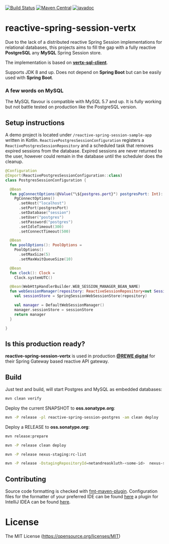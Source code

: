 [![Build Status](https://app.travis-ci.com/AndreasKl/reactive-spring-session-vertx.svg?branch=master)](https://app.travis-ci.com/AndreasKl/reactive-spring-session-vertx)
[![Maven Central](https://img.shields.io/maven-central/v/net.andreaskluth/reactive-spring-session-postgres.svg?label=Maven%20Central)](https://search.maven.org/search?q=g:%22net.andreaskluth%22%20AND%20a:%22reactive-spring-session-postgres%22)
[![javadoc](https://javadoc.io/badge2/net.andreaskluth/reactive-spring-session-core/javadoc.svg)](https://javadoc.io/doc/net.andreaskluth/reactive-spring-session-core) 
# reactive-spring-session-vertx

Due to the lack of a distributed reactive Spring Session implementations for relational databases,
this projects aims to fill the gap with a fully reactive **PostgreSQL** any **MySQL** Spring Session store.

The implementation is based on **[vertx-sql-client](https://github.com/eclipse-vertx/vertx-sql-client)**.

Supports JDK 8 and up. Does not depend on **Spring Boot** but can be easily used with **Spring Boot**.

### A few words on MySQL
The MySQL flavour is compatible with MySQL 5.7 and up. It is fully working but not battle tested on production like the PostgreSQL version.

## Setup instructions
A demo project is located under `/reactive-spring-session-sample-app` written in Kotlin.
`ReactivePostgresSessionConfiguration` registers a `ReactivePostgresSessionRepository` 
and a scheduled task that removes expired sessions from the database. Expired sessions
are never returned to the user, however could remain in the database until the scheduler
does the cleanup.

```kotlin
@Configuration
@Import(ReactivePostgresSessionConfiguration::class)
class PostgresSessionConfiguration {

  @Bean
  fun pgConnectOptions(@Value("\${postgres.port}") postgresPort: Int): PgConnectOptions =
    PgConnectOptions()
      .setHost("localhost")
      .setPort(postgresPort)
      .setDatabase("session")
      .setUser("postgres")
      .setPassword("postgres")
      .setIdleTimeout(300)
      .setConnectTimeout(500)

  @Bean
  fun poolOptions(): PoolOptions =
    PoolOptions()
      .setMaxSize(5)
      .setMaxWaitQueueSize(10)

  @Bean
  fun clock(): Clock =
    Clock.systemUTC()

  @Bean(WebHttpHandlerBuilder.WEB_SESSION_MANAGER_BEAN_NAME)
  fun webSessionManager(repository: ReactiveSessionRepository<out Session>): WebSessionManager {
    val sessionStore = SpringSessionWebSessionStore(repository)

    val manager = DefaultWebSessionManager()
    manager.sessionStore = sessionStore
    return manager
  }

}
```

## Is this production ready?
**reactive-spring-session-vertx** is used in production **[@REWE digital](https://www.rewe-digital.com/)** for their Spring Gateway based reactive API gateway.

## Build

Just test and build, will start Postgres and MySQL as embedded databases:
```bash
mvn clean verify
```

Deploy the current SNAPSHOT to **oss.sonatype.org**:
```bash
mvn -P release -pl reactive-spring-session-postgres -am clean deploy
```

Deploy a RELEASE to **oss.sonatype.org**:
```bash
mvn release:prepare

mvn -P release clean deploy

mvn -P release nexus-staging:rc-list

mvn -P release -DstagingRepositoryId=netandreaskluth-<some-id>  nexus-staging:release
```

## Contributing
Source code formatting is checked with [fmt-maven-plugin](https://github.com/coveooss/fmt-maven-plugin). Configuration files for the formatter of your preferred IDE can be found [here](https://github.com/google/styleguide) a plugin for IntelliJ IDEA can be found [here](https://plugins.jetbrains.com/plugin/8527-google-java-format).

# License 
The MIT License (https://opensource.org/licenses/MIT)

